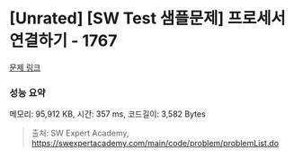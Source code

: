 # [Unrated] [SW Test 샘플문제] 프로세서 연결하기 - 1767 

[문제 링크](https://swexpertacademy.com/main/code/problem/problemDetail.do?contestProbId=AV4suNtaXFEDFAUf) 

### 성능 요약

메모리: 95,912 KB, 시간: 357 ms, 코드길이: 3,582 Bytes



> 출처: SW Expert Academy, https://swexpertacademy.com/main/code/problem/problemList.do